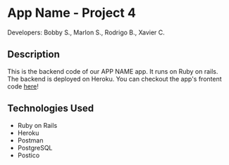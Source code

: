 # App Name - Project 4

Developers: Bobby S., Marlon S., Rodrigo B., Xavier C.

## Description 
This is the backend code of our APP NAME app. It runs on Ruby on rails. The backend is deployed on Heroku. You can checkout the app's frontent code [here](https://github.com/xcarrillo1/frontend-project4)!

## Technologies Used
- Ruby on Rails
- Heroku
- Postman
- PostgreSQL
- Postico